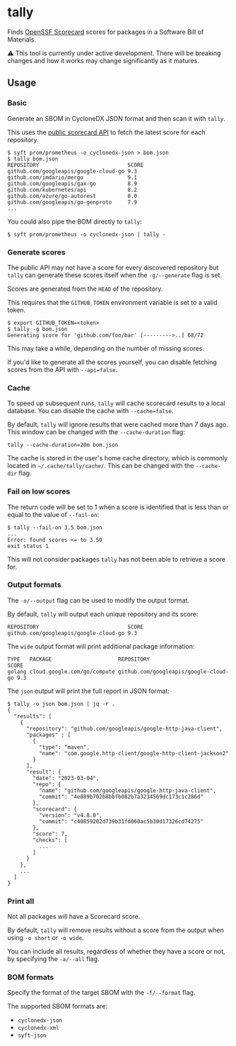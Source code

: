 # tally

Finds [OpenSSF Scorecard](https://github.com/ossf/scorecard) scores for packages
in a Software Bill of Materials.

⚠️ This tool is currently under active development. There will be breaking changes
and how it works may change significantly as it matures.

## Usage

### Basic

Generate an SBOM in CycloneDX JSON format and then scan it with `tally`.

This uses the [public scorecard API](https://api.securityscorecards.dev/#/) to
fetch the latest score for each repository.

```
$ syft prom/prometheus -o cyclonedx-json > bom.json
$ tally bom.json
REPOSITORY                            SCORE
github.com/googleapis/google-cloud-go 9.3
github.com/imdario/mergo              9.1
github.com/googleapis/gax-go          8.9
github.com/kubernetes/api             8.2
github.com/azure/go-autorest          8.0
github.com/googleapis/go-genproto     7.9
...
```

You could also pipe the BOM directly to `tally`:

```
$ syft prom/prometheus -o cyclonedx-json | tally -
```

### Generate scores

The public API may not have a score for every discovered repository but `tally`
can generate these scores itself when the `-g/--generate` flag is
set.

Scores are generated from the `HEAD` of the repository.

This requires that the `GITHUB_TOKEN` environment variable is set to a valid
token.

```
$ export GITHUB_TOKEN=<token>
$ tally -g bom.json
Generating score for 'github.com/foo/bar' [--------->..] 68/72
```

This may take a while, depending on the number of missing scores.

If you'd like to generate all the scores yourself, you can disable fetching
scores from the API with `--api=false`.

### Cache

To speed up subsequent runs, `tally` will cache scorecard results to a local
database. You can disable the cache with `--cache=false`.

By default, `tally` will ignore results that were cached more than 7 days ago.
This window can be changed with the `--cache-duration` flag:

```
tally --cache-duration=20m bom.json
```

The cache is stored in the user's home cache directory, which is commonly
located in `~/.cache/tally/cache/`. This can be changed with the `--cache-dir`
flag.

### Fail on low scores

The return code will be set to 1 when a score is identified that is less than
or equal to the value of `--fail-on`:

```
$ tally --fail-on 3.5 bom.json
...
Error: found scores <= to 3.50
exit status 1
```

This will not consider packages `tally` has not been able to retrieve a score
for.

### Output formats

The `-o/--output` flag can be used to modify the output format.

By default, `tally` will output each unique repository and its score:

```
REPOSITORY                            SCORE
github.com/googleapis/google-cloud-go 9.3
```

The `wide` output format will print additional package information:

```
TYPE   PACKAGE                     REPOSITORY                            SCORE
golang cloud.google.com/go/compute github.com/googleapis/google-cloud-go 9.3
```

The `json` output will print the full report in JSON format:

```
$ tally -o json bom.json | jq -r .
{
  "results": [
    {
      "repository": "github.com/googleapis/google-http-java-client",
      "packages" : [
        {
          "type": "maven",
          "name": "com.google.http-client/google-http-client-jackson2"
        }
      ],
      "result": {
        "date": "2023-03-04",
        "repo": {
          "name": "github.com/googleapis/google-http-java-client",
          "commit": "4e889b702b8bbfb082b7a3234569dc173c1c286d"
        },
        "scorecard": {
          "version": "v4.8.0",
          "commit": "c40859202d739b31fd060ac5b30d17326cd74275"
        },
        "score": 7,
        "checks": [
          ...
        ]
      }
    },
    ...
  ]
}
```

### Print all

Not all packages will have a Scorecard score.

By default, `tally` will remove results without a score from the output when
using `-o short` or `-o wide`.

You can include all results, regardless of whether they have a score or not, by
specifying the `-a/--all` flag.

### BOM formats

Specify the format of the target SBOM with the `-f/--format` flag.

The supported SBOM formats are:

- `cyclonedx-json`
- `cyclonedx-xml`
- `syft-json`
